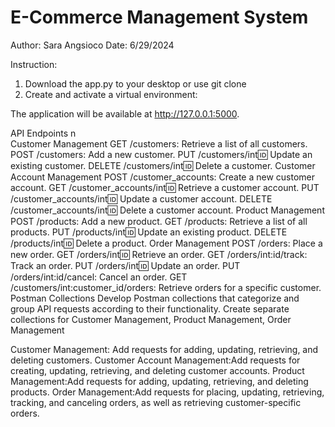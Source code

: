 # E-Commerce Management System
Author: Sara Angsioco 
Date: 6/29/2024

Instruction:
1. Download the app.py to your desktop or use git clone
2. Create and activate a virtual environment:

The application will be available at http://127.0.0.1:5000.

API Endpoints n\
Customer Management
GET /customers: Retrieve a list of all customers.
POST /customers: Add a new customer.
PUT /customers/int:id: Update an existing customer.
DELETE /customers/int:id: Delete a customer.
Customer Account Management
POST /customer_accounts: Create a new customer account.
GET /customer_accounts/int:id: Retrieve a customer account.
PUT /customer_accounts/int:id: Update a customer account.
DELETE /customer_accounts/int:id: Delete a customer account.
Product Management
POST /products: Add a new product.
GET /products: Retrieve a list of all products.
PUT /products/int:id: Update an existing product.
DELETE /products/int:id: Delete a product.
Order Management
POST /orders: Place a new order.
GET /orders/int:id: Retrieve an order.
GET /orders/int:id/track: Track an order.
PUT /orders/int:id: Update an order.
PUT /orders/int:id/cancel: Cancel an order.
GET /customers/int:customer_id/orders: Retrieve orders for a specific customer.
Postman Collections
Develop Postman collections that categorize and group API requests according to their functionality. Create separate collections for Customer Management, Product Management, Order Management

Customer Management: Add requests for adding, updating, retrieving, and deleting customers.
Customer Account Management:Add requests for creating, updating, retrieving, and deleting customer accounts.
Product Management:Add requests for adding, updating, retrieving, and deleting products.
Order Management:Add requests for placing, updating, retrieving, tracking, and canceling orders, as well as retrieving customer-specific orders.

